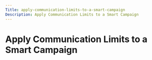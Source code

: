 ```yaml
---
Title: apply-communication-limits-to-a-smart-campaign
Description: Apply Communication Limits to a Smart Campaign
---
```


# Apply Communication Limits to a Smart Campaign

